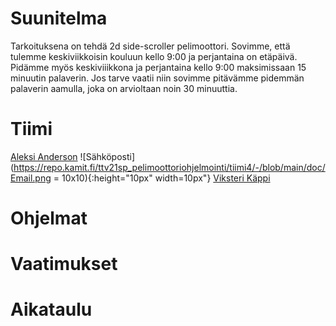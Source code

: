 # Suunitelma

Tarkoituksena on tehdä 2d side-scroller pelimoottori.
Sovimme, että tulemme keskiviikkoisin kouluun kello 9:00 ja perjantaina on etäpäivä. Pidämme myös keskiviiikkona ja perjantaina kello 9:00 maksimissaan 15 minuutin palaverin.
Jos tarve vaatii niin sovimme pitävämme pidemmän palaverin aamulla, joka on arvioltaan noin 30 minuuttia.

# Tiimi

[Aleksi Anderson](https://repo.kamit.fi/aleksiand) ![Sähköposti](https://repo.kamit.fi/ttv21sp_pelimoottoriohjelmointi/tiimi4/-/blob/main/doc/Email.png = 10x10){:height="10px" width=10px"}
[Viksteri Käppi](https://repo.kamit.fi/viksterikap)  

# Ohjelmat

# Vaatimukset

# Aikataulu

